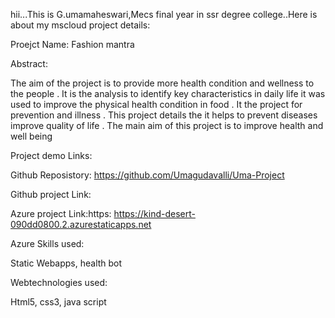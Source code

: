 hii...This is G.umamaheswari,Mecs final year in ssr degree college..Here is about my mscloud project details:

Proejct Name: Fashion mantra

Abstract:

The aim of the project is to provide more health condition and wellness to the people . It is the analysis to identify key characteristics in daily life 
it was used to improve the physical health condition in food . It the project for prevention and illness . 
This project details the it helps to prevent diseases improve quality of life . The main aim of this project is to improve health and well being

Project demo Links:

Github Reposistory: https://github.com/Umagudavalli/Uma-Project

Github project Link:

Azure project Link:https: https://kind-desert-090dd0800.2.azurestaticapps.net

Azure Skills used:

Static Webapps,
health bot

Webtechnologies used:

Html5,
css3,
java script





















































































